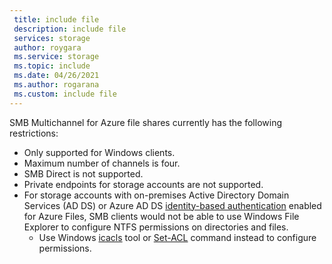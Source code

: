 ```yaml
---
 title: include file
 description: include file
 services: storage
 author: roygara
 ms.service: storage
 ms.topic: include
 ms.date: 04/26/2021
 ms.author: rogarana
 ms.custom: include file
---
```

SMB Multichannel for Azure file shares currently has the following restrictions:
- Only supported for Windows clients. 
- Maximum number of channels is four.
- SMB Direct is not supported.
- Private endpoints for storage accounts are not supported.
- For storage accounts with on-premises Active Directory Domain Services (AD DS) or Azure AD DS [identity-based authentication](../articles/storage/files/storage-files-active-directory-overview.md) enabled for Azure Files, SMB clients would not be able to use Windows File Explorer to configure NTFS permissions on directories and files.
    - Use Windows [icacls](/windows-server/administration/windows-commands/icacls) tool or [Set-ACL](/powershell/module/microsoft.powershell.security/set-acl) command instead to configure permissions.

